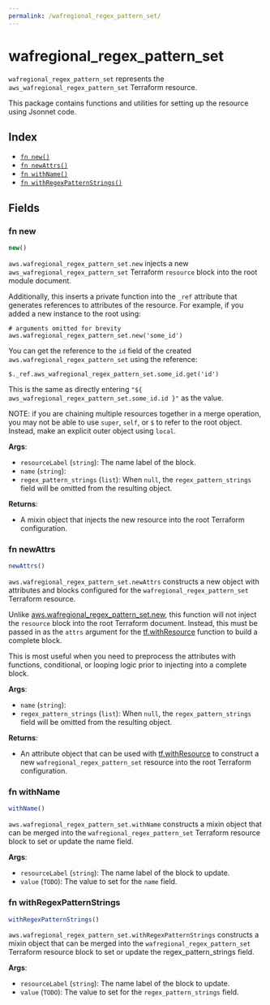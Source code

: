 ```yaml
---
permalink: /wafregional_regex_pattern_set/
---
```


# wafregional_regex_pattern_set

`wafregional_regex_pattern_set` represents the `aws_wafregional_regex_pattern_set` Terraform resource.



This package contains functions and utilities for setting up the resource using Jsonnet code.


## Index

* [`fn new()`](#fn-new)
* [`fn newAttrs()`](#fn-newattrs)
* [`fn withName()`](#fn-withname)
* [`fn withRegexPatternStrings()`](#fn-withregexpatternstrings)

## Fields

### fn new

```ts
new()
```


`aws.wafregional_regex_pattern_set.new` injects a new `aws_wafregional_regex_pattern_set` Terraform `resource`
block into the root module document.

Additionally, this inserts a private function into the `_ref` attribute that generates references to attributes of the
resource. For example, if you added a new instance to the root using:

    # arguments omitted for brevity
    aws.wafregional_regex_pattern_set.new('some_id')

You can get the reference to the `id` field of the created `aws.wafregional_regex_pattern_set` using the reference:

    $._ref.aws_wafregional_regex_pattern_set.some_id.get('id')

This is the same as directly entering `"${ aws_wafregional_regex_pattern_set.some_id.id }"` as the value.

NOTE: if you are chaining multiple resources together in a merge operation, you may not be able to use `super`, `self`,
or `$` to refer to the root object. Instead, make an explicit outer object using `local`.

**Args**:
  - `resourceLabel` (`string`): The name label of the block.
  - `name` (`string`): 
  - `regex_pattern_strings` (`list`):  When `null`, the `regex_pattern_strings` field will be omitted from the resulting object.

**Returns**:
- A mixin object that injects the new resource into the root Terraform configuration.


### fn newAttrs

```ts
newAttrs()
```


`aws.wafregional_regex_pattern_set.newAttrs` constructs a new object with attributes and blocks configured for the `wafregional_regex_pattern_set`
Terraform resource.

Unlike [aws.wafregional_regex_pattern_set.new](#fn-wafregionalregexpatternsetnew), this function will not inject the `resource`
block into the root Terraform document. Instead, this must be passed in as the `attrs` argument for the
[tf.withResource](https://github.com/tf-libsonnet/core/tree/main/docs#fn-withresource) function to build a complete block.

This is most useful when you need to preprocess the attributes with functions, conditional, or looping logic prior to
injecting into a complete block.

**Args**:
  - `name` (`string`): 
  - `regex_pattern_strings` (`list`):  When `null`, the `regex_pattern_strings` field will be omitted from the resulting object.

**Returns**:
  - An attribute object that can be used with [tf.withResource](https://github.com/tf-libsonnet/core/tree/main/docs#fn-withresource) to construct a new `wafregional_regex_pattern_set` resource into the root Terraform configuration.


### fn withName

```ts
withName()
```

`aws.wafregional_regex_pattern_set.withName` constructs a mixin object that can be merged into the `wafregional_regex_pattern_set`
Terraform resource block to set or update the name field.



**Args**:
  - `resourceLabel` (`string`): The name label of the block to update.
  - `value` (`TODO`): The value to set for the `name` field.


### fn withRegexPatternStrings

```ts
withRegexPatternStrings()
```

`aws.wafregional_regex_pattern_set.withRegexPatternStrings` constructs a mixin object that can be merged into the `wafregional_regex_pattern_set`
Terraform resource block to set or update the regex_pattern_strings field.



**Args**:
  - `resourceLabel` (`string`): The name label of the block to update.
  - `value` (`TODO`): The value to set for the `regex_pattern_strings` field.
